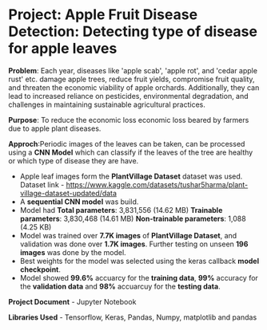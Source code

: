 # **Project**: **Apple Fruit Disease Detection**: Detecting type of disease for apple leaves

**Problem**: Each year, diseases like 'apple scab', 'apple rot', and 'cedar apple rust' etc. damage apple trees, reduce fruit yields, compromise fruit quality, and threaten the economic viability of apple orchards.
            Additionally, they can lead to increased reliance on pesticides, environmental degradation, and challenges in maintaining sustainable agricultural practices.

**Purpose**: To reduce the economic loss economic loss beared by farmers due to apple plant diseases.

**Approch**:Periodic images of the leaves can be taken, can be processed using a **CNN Model** which can classify if the leaves of the tree are healthy or which type of disease they are have. 

- Apple leaf images form the **PlantVillage Dataset** dataset was used. Dataset link - https://www.kaggle.com/datasets/tushar5harma/plant-village-dataset-updated/data
- A **sequential CNN model** was build.
- Model had  **Total parameters**: 3,831,556 (14.62 MB)
             **Trainable parameters**: 3,830,468 (14.61 MB)
             **Non-trainable parameters**: 1,088 (4.25 KB)
- Model was trained over **7.7K images** of **PlantVillage Dataset**, and validation was done over **1.7K images**. Further testing on unseen **196 images** was done by the model.
- Best weights for the model was selected using the keras callback **model checkpoint**.
- Model showed **99.6%** accuarcy for the **training data**, **99%** accuracy for the **validation data** and **98%** accuarcuy for the **testing data**.

**Project Document** - Jupyter Notebook

**Libraries Used** - Tensorflow, Keras, Pandas, Numpy, matplotlib and pandas
